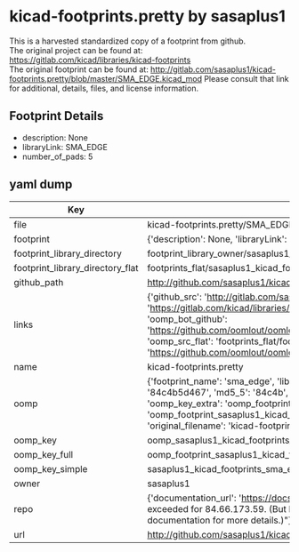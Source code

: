 # kicad-footprints.pretty by sasaplus1  
This is a harvested standardized copy of a footprint from github.  
The original project can be found at:  
https://gitlab.com/kicad/libraries/kicad-footprints  
The original footprint can be found at:
http://gitlab.com/sasaplus1/kicad-footprints.pretty/blob/master/SMA_EDGE.kicad_mod
Please consult that link for additional, details, files, and license information.  
## Footprint Details
* description: None  
* libraryLink: SMA_EDGE  
* number_of_pads: 5  
## yaml dump  
| Key | Value |  
| --- | --- |  
| file | kicad-footprints.pretty/SMA_EDGE.kicad_mod |  
| footprint | {'description': None, 'libraryLink': 'SMA_EDGE', 'number_of_pads': 5} |  
| footprint_library_directory | footprint_library_owner/sasaplus1_kicad-footprints.pretty |  
| footprint_library_directory_flat | footprints_flat/sasaplus1_kicad_footprints_sma_edge/working |  
| github_path | http://github.com/sasaplus1/kicad-footprints.pretty/blob/master/SMA_EDGE.kicad_mod |  
| links | {'github_src': 'http://gitlab.com/sasaplus1/kicad-footprints.pretty/blob/master/SMA_EDGE.kicad_mod', 'github_src_repo': 'https://gitlab.com/kicad/libraries/kicad-footprints', 'oomp_bot': 'footprints/sasaplus1_kicad_footprints_sma_edge/working', 'oomp_bot_github': 'https://github.com/oomlout/oomlout_oomp_footprint_bot/tree/main/footprints/sasaplus1_kicad_footprints_sma_edge/working', 'oomp_src_flat': 'footprints_flat/footprints_flat/sasaplus1_kicad_footprints_sma_edge/working', 'oomp_src_flat_github': 'https://github.com/oomlout/oomlout_oomp_footprint_src/tree/main/footprints_flat/sasaplus1_kicad_footprints_sma_edge/working'} |  
| name | kicad-footprints.pretty |  
| oomp | {'footprint_name': 'sma_edge', 'library_name': 'kicad_footprints', 'md5': '84c4b5d4670db2faecbec17adcbdf37d', 'md5_10': '84c4b5d467', 'md5_5': '84c4b', 'md5_6': '84c4b5', 'oomp_key': 'oomp_sasaplus1_kicad_footprints_sma_edge', 'oomp_key_extra': 'oomp_footprint_sasaplus1_kicad_footprints_sma_edge', 'oomp_key_full': 'oomp_footprint_sasaplus1_kicad_footprints_sma_edge_84c4b5', 'oomp_key_simple': 'sasaplus1_kicad_footprints_sma_edge', 'original_filename': 'kicad-footprints.pretty/SMA_EDGE.kicad_mod', 'owner_name': 'sasaplus1'} |  
| oomp_key | oomp_sasaplus1_kicad_footprints_sma_edge |  
| oomp_key_full | oomp_footprint_sasaplus1_kicad_footprints_sma_edge |  
| oomp_key_simple | sasaplus1_kicad_footprints_sma_edge |  
| owner | sasaplus1 |  
| repo | {'documentation_url': 'https://docs.github.com/rest/overview/resources-in-the-rest-api#rate-limiting', 'message': "API rate limit exceeded for 84.66.173.59. (But here's the good news: Authenticated requests get a higher rate limit. Check out the documentation for more details.)"} |  
| url | http://github.com/sasaplus1/kicad-footprints.pretty |  


